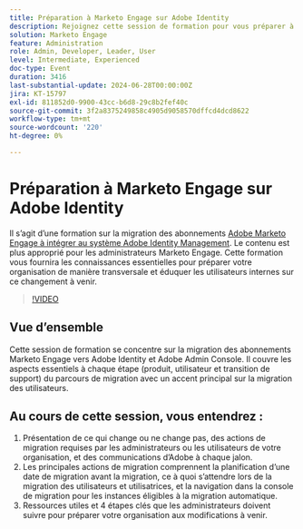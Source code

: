 ```yaml
---
title: Préparation à Marketo Engage sur Adobe Identity
description: Rejoignez cette session de formation pour vous préparer à la migration des abonnements Marketo Engage vers Adobe Identity, en vous concentrant sur la migration des utilisateurs, les actions clés et les ressources essentielles pour les administrateurs, avec des conseils sur la navigation dans la console de migration et la compréhension des modifications à chaque jalon.
solution: Marketo Engage
feature: Administration
role: Admin, Developer, Leader, User
level: Intermediate, Experienced
doc-type: Event
duration: 3416
last-substantial-update: 2024-06-28T00:00:00Z
jira: KT-15797
exl-id: 811852d0-9900-43cc-b6d8-29c8b2fef40c
source-git-commit: 3f2a8375249858c4905d9058570dffcd4dcd8622
workflow-type: tm+mt
source-wordcount: '220'
ht-degree: 0%

---
```


# Préparation à Marketo Engage sur Adobe Identity

Il s’agit d’une formation sur la migration des abonnements [Adobe Marketo Engage à intégrer au système Adobe Identity Management](https://experienceleague.adobe.com/en/docs/marketo/using/product-docs/administration/marketo-with-adobe-identity/adobe-identity-management-overview). Le contenu est plus approprié pour les administrateurs Marketo Engage. Cette formation vous fournira les connaissances essentielles pour préparer votre organisation de manière transversale et éduquer les utilisateurs internes sur ce changement à venir.


>[!VIDEO](https://video.tv.adobe.com/v/3430920/?learn=on)

## Vue d’ensemble

Cette session de formation se concentre sur la migration des abonnements Marketo Engage vers Adobe Identity et Adobe Admin Console. Il couvre les aspects essentiels à chaque étape (produit, utilisateur et transition de support) du parcours de migration avec un accent principal sur la migration des utilisateurs.

## Au cours de cette session, vous entendrez :

1. Présentation de ce qui change ou ne change pas, des actions de migration requises par les administrateurs ou les utilisateurs de votre organisation, et des communications d’Adobe à chaque jalon.
1. Les principales actions de migration comprennent la planification d’une date de migration avant la migration, ce à quoi s’attendre lors de la migration des utilisateurs et utilisatrices, et la navigation dans la console de migration pour les instances éligibles à la migration automatique.
1. Ressources utiles et 4 étapes clés que les administrateurs doivent suivre pour préparer votre organisation aux modifications à venir.
